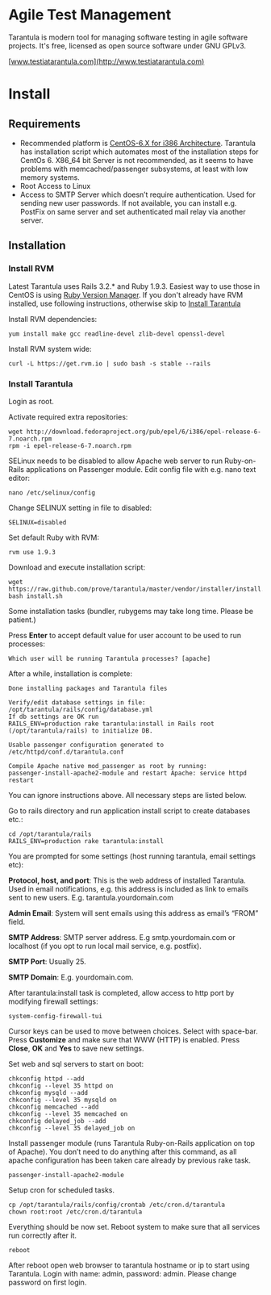 # Agile Test Management

Tarantula is modern tool for managing software testing in agile
software projects. It's free, licensed as open source software under
GNU GPLv3.

[www.testiatarantula.com](http://www.testiatarantula.com)

# Install

## Requirements

* Recommended platform is
  [CentOS-6.X for i386 Architecture](http://isoredirect.centos.org/centos/6/isos/i386/). Tarantula
  has installation script which automates most of the installation
  steps for CentOs 6. X86_64 bit Server is not recommended, as it
  seems to have problems with memcached/passenger subsystems, at least
  with low memory systems.
* Root Access to Linux
* Access to SMTP Server which doesn’t require authentication. Used for
  sending new user passwords. If not available, you can install
  e.g. PostFix on same server and set authenticated mail relay via
  another server.

## Installation

### Install RVM

Latest Tarantula uses Rails 3.2.* and Ruby 1.9.3. Easiest way to use
those in CentOS is using [Ruby Version Manager](http://rvm.io). If you
don't already have RVM installed, use following instructions,
otherwise skip to [Install Tarantula](#install-tarantula)

Install RVM dependencies:

```
yum install make gcc readline-devel zlib-devel openssl-devel
```

Install RVM system wide:

```
curl -L https://get.rvm.io | sudo bash -s stable --rails
```

<a name="install-tarantula"></a>
### Install Tarantula

Login as root.

Activate required extra repositories:

```shell
wget http://download.fedoraproject.org/pub/epel/6/i386/epel-release-6-7.noarch.rpm
rpm -i epel-release-6-7.noarch.rpm
```

SELinux needs to be disabled to allow Apache web server to run
Ruby-on-Rails applications on Passenger module. Edit config file with
e.g. nano text editor:

```shell
nano /etc/selinux/config
```

Change SELINUX setting in file to disabled:

```shell
SELINUX=disabled
```

Set default Ruby with RVM:

```shell
rvm use 1.9.3
```

Download and execute installation script:

```shell
wget https://raw.github.com/prove/tarantula/master/vendor/installer/install.sh
bash install.sh
```

Some installation tasks (bundler, rubygems may take long
time. Please be patient.)

Press **Enter** to accept default value for user account to be used to run
processes:

```
Which user will be running Tarantula processes? [apache]
```

After a while, installation is complete:


    Done installing packages and Tarantula files

    Verify/edit database settings in file:  /opt/tarantula/rails/config/database.yml
    If db settings are OK run
    RAILS_ENV=production rake tarantula:install in Rails root (/opt/tarantula/rails) to initialize DB.

    Usable passenger configuration generated to /etc/httpd/conf.d/tarantula.conf

    Compile Apache native mod_passenger as root by running:
    passenger-install-apache2-module and restart Apache: service httpd restart

You can ignore instructions above. All necessary steps are listed
below.

Go to rails directory and run application install script to create databases etc.:

```shell
cd /opt/tarantula/rails
RAILS_ENV=production rake tarantula:install
```

You are prompted for some settings (host running tarantula, email
settings etc):

**Protocol, host, and port**: This is the web address of installed
  Tarantula. Used in email notifications, e.g. this address is
  included as link to emails sent to new
  users. E.g. tarantula.yourdomain.com

**Admin Email**: System will sent emails using this address as email’s
  “FROM” field.

**SMTP Address**: SMTP server address. E.g smtp.yourdomain.com or
  localhost (if you opt to run local mail service, e.g. postfix).

**SMTP Port**: Usually 25.

**SMTP Domain**: E.g. yourdomain.com.

After tarantula:install task is completed, allow access to http port by modifying firewall settings:

```shell
system-config-firewall-tui
```

Cursor keys can be used to move between choices.  Select with
space-bar.  Press **Customize** and make sure that WWW (HTTP) is
enabled.  Press **Close**, **OK** and **Yes** to save new settings.

Set web and sql servers to start on boot:

```shell
chkconfig httpd --add
chkconfig --level 35 httpd on
chkconfig mysqld --add
chkconfig --level 35 mysqld on
chkconfig memcached --add
chkconfig --level 35 memcached on
chkconfig delayed_job --add
chkconfig --level 35 delayed_job on
```

Install passenger module (runs Tarantula Ruby-on-Rails application on
top of Apache). You don’t need to do anything after this command, as
all apache configuration has been taken care already by previous rake
task.

```shell
passenger-install-apache2-module
```

Setup cron for scheduled tasks.

```shell
cp /opt/tarantula/rails/config/crontab /etc/cron.d/tarantula
chown root:root /etc/cron.d/tarantula
```

Everything should be now set. Reboot system to make sure that all
services run correctly after it.

```shell
reboot
```

After reboot open web browser to tarantula hostname or ip to start
using Tarantula. Login with name: admin, password: admin. Please
change password on first login.
